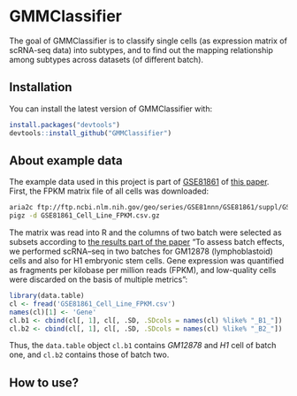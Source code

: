 
<!-- README.md is generated from README.Rmd. Please edit that file -->

# GMMClassifier

The goal of GMMClassifier is to classify single cells (as expression
matrix of scRNA-seq data) into subtypes, and to find out the mapping
relationship among subtypes across datasets (of different batch).

## Installation

You can install the latest version of GMMClassifier with:

``` r
install.packages("devtools")
devtools::install_github("GMMClassifier")
```

## About example data

The example data used in this project is part of
[GSE81861](https://www.ncbi.nlm.nih.gov/geo/query/acc.cgi?acc=GSE81861)
of [this paper](https://www.nature.com/articles/ng.3818#accessions).
First, the FPKM matrix file of all cells was
downloaded:

``` bash
aria2c ftp://ftp.ncbi.nlm.nih.gov/geo/series/GSE81nnn/GSE81861/suppl/GSE81861_Cell_Line_FPKM.csv.gz
pigz -d GSE81861_Cell_Line_FPKM.csv.gz
```

The matrix was read into R and the columns of two batch were selected as
subsets according to [the results part of the
paper](https://www.nature.com/articles/ng.3818#results) “To assess batch
effects, we performed scRNA–seq in two batches for GM12878
(lymphoblastoid) cells and also for H1 embryonic stem cells. Gene
expression was quantified as fragments per kilobase per million reads
(FPKM), and low-quality cells were discarded on the basis of multiple
metrics”:

``` r
library(data.table)
cl <- fread('GSE81861_Cell_Line_FPKM.csv')
names(cl)[1] <- 'Gene'
cl.b1 <- cbind(cl[, 1], cl[, .SD, .SDcols = names(cl) %like% "_B1_"])
cl.b2 <- cbind(cl[, 1], cl[, .SD, .SDcols = names(cl) %like% "_B2_"])
```

Thus, the `data.table` object `cl.b1` contains *GM12878* and *H1* cell
of batch one, and `cl.b2` contains those of batch two.

## How to use?

